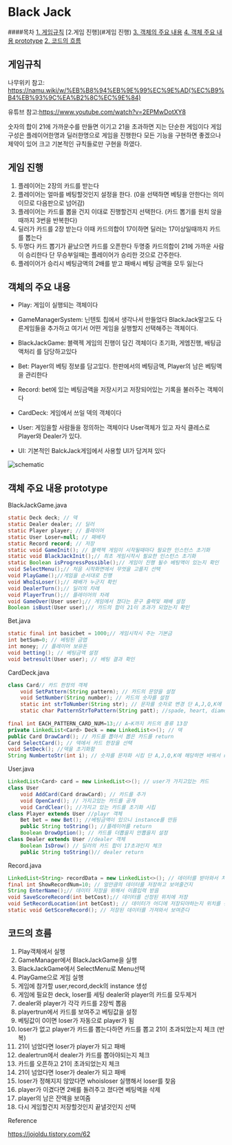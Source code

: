 # Black Jack


####목차
[1. 게임규칙](#1게임규칙)
[2.게임 진행](#게임 진행)
[3. 객체의 주요 내용](#객체의-주요-내용)
[4. 객체 주요 내용 prototype](#객체-주요-내용-prototype)
[2. 코드의 흐름](#코드의-흐름)


## **게임규칙**

나무위키 참고: https://namu.wiki/w/%EB%B8%94%EB%9E%99%EC%9E%AD(%EC%B9%B4%EB%93%9C%EA%B2%8C%EC%9E%84)

유튜브 참고:https://www.youtube.com/watch?v=2EPMwDotXY8

숫자의 합이 21에 가까운수를 만들면 이기고 21을 초과하면 지는 단순한 게임이다 게임구성은 플레이어한명과 딜러한명으로 게임을 진행한다 모든 기능을 구현하면 좋겠으나 제약이 있어 크고 기본적인 규칙들로만 구현을 하였다.



## **게임 진행**

1. 플레이어는 2장의 카드를 받는다
2. 플레이어는 얼마를 베팅할것인지 설정을 한다. (0을 선택하면 베팅을 안한다는 의미이므로 다음판으로 넘어감)
3. 플레이어는 카드를 뽑을 건지 이대로 진행할건지 선택한다. (카드 뽑기를 원치 않을때까지 3번을 반복한다)
4. 딜러가 카드를 2장 받는다 이때 카드의합이 17이하면 딜러는 17이상일때까지 카드를 뽑는다
5. 두명다 카드 뽑기가 끝났으면 카드를 오픈한다 두명중 카드의합이 21에 가까운 사람이 승리한다 단 무승부일때는 플레이어가 승리한 것으로 간주한다.
6. 플레이어가 승리시 베팅금액의 2배를 받고 패배시 베팅 금액을 모두 잃는다



## **객체의 주요 내용**

- Play: 게임이 실행되는 객체이다

- GameManagerSystem: 닌텐토 칩에서 생각나서 만들었다 BlackJack말고도 다른게임들을 추가하고 여기서 어떤 게임을 실행할지 선택해주는 객체이다.

- BlackJackGame: 블랙젝 게임의 진행이 담긴 객체이다 초기화, 게엠진행, 배팅금액처리 를 담당하고있다

- Bet: Player의 베팅 정보를 담고있다. 한판에서의 베팅금액, Player의 남은 베팅액을 관리한다

- Record: bet에 있는 베팅금액을 저장시키고 저장되어있는 기록을 불러주는 객체이다

- CardDeck: 게임에서 쓰일 덱의 객체이다

- User: 게임을할 사람들을 정의하는 객체이다 User객체가 있고 자식 클레스로 Player와 Dealer가 있다.

- UI: 기본적인 BalckJack게임에서 사용할 UI가 담겨져 있다

![schematic](https://user-images.githubusercontent.com/49224104/137627481-b74a3156-4a17-4d47-8ce7-fdfc810e44c1.png)


## **객체 주요 내용 prototype**

BlackJackGame.java

```java
static Deck deck; // 덱
static Dealer dealer; // 딜러
static Player player; // 플레이어
static User Loser=null; // 패배자
static Record record; // 저장
static void GameInit(); // 블랙젝 게임이 시작될때마다 필요한 인스턴스 초기화
static void BlackJackInit();// 최초 게임시작시 필요한 인스턴스 초기화
static Boolean isProgressPossible();// 게임이 진행 될수 베팅액이 있는지 확인
void SelectMenu();// 처음 시작화면에서 무엇을 고를지 선택
void PlayGame();//게임을 순서대로 진행
void WhoIsLoser();// 패배가 누군지 확인
void DealerTurn();// 딜러의 차례
void PlayerTrun();// 플레이어의 차례
void GameOver(User user);// 게임에서 졌다는 문구 출력및 패배 설정
Boolean isBust(User user);// 카드의 합이 21이 초과가 되었는지 확인
```

Bet.java

```java
static final int basicbet = 1000;// 게임시작시 주는 기본금
int betSum=0; // 베팅된 금앱
int money; // 플레이어 보유돈
void betting(); // 베팅금액 설정
void betresult(User user); // 베팅 결과 확인
```

CardDeck.java

```java
class Card// 카드 한장의 객체
    void SetPattern(String pattern); // 카드의 문양을 설정
    void SetNumber(String number); // 카드의 숫자를 설정
	static int strToNumber(String str); // 문자를 숫자로 변경 단 A,J,Q,K에 해당하면 바꿔서 return
    static char PatternStrToPattern(String patt); //spade, heart, diamond, club을 문양으로 변경
    
final int EACH_PATTERN_CARD_NUM=13;// A~K까지 카드의 종류 13장
private LinkedList<Card> Deck = new LinkedList<>(); // 덱
public Card DrawCard(); // 카드를 뽑아서 뽑은 카드를 return
Card SelectCard(); // 덱에서 카드 한장을 선택
void SetDeck(); //덱을 초기화함
String NumbertoStr(int i); // 숫자를 문자화 시킴 단 A,J,Q,K에 해당하면 바꿔서 return

```

User.java

```java
LinkedList<Card> card = new LinkedList<>(); // user가 가지고있는 카드
class User
    void AddCard(Card drawCard); // 카드를 추가
    void OpenCard(); // 가지고있는 카드를 공개
    void CardClear(); //가지고 있는 카드를 초기화 시킴
class Player extends User //playr 객체
	Bet bet = new Bet(); //베팅금액이 있으니 instance를 만듬
	public String toString(); //플레이어를 return
	Boolean DrowOption(); // 카드를 더뽑을지 안뽑을지 설정
class Dealer extends User //dealer 객체
    Boolean IsDrow() // 딜러의 카드 합이 17초과인지 체크
    public String toString()// dealer return

```

Record.java

```java
LinkedList<String> recordData = new LinkedList<>(); // 데이터를 받아와서 처리할때 담고있을 변수
final int ShowRecordNum=10; // 얼만큼의 데이터를 저장하고 보여줄건지
String EnterName();// 데이터 저장을 위해서 이름입력 받음
void SaveScoreRecord(int betCost);// 데이터를 선정된 위치에 저장
void SetRecordLocation(int betCost); // 데이터가 어디에 저장되야하는지 위치를 선정한다
static void GetScoreRecord(); // 저장된 데이터를 가져와서 보여준다
```



## **코드의 흐름**

1. Play객체에서 실행
2. GameManager에서 BlackJackGame을 실행
3. BlackJackGame에서 SelectMenu로 Menu선택
4. PlayGame으로 게임 실행
5. 게임에 참가할 user,record,deck의 instance 생성
6. 게임에 필요한 deck, loser를 세팅 dealer와 player의 카드를 모두제거
7. dealer와 player가 각각 카드를 2장씩 뽑음
8. playertrun에서 카드를 보여주고 베팅값을 설정
9. 베팅값이 0이면 loser가 자동으로 player가 됨
10. loser가 없고 player가 카드를 뽑는다하면 카드를 뽑고 21이 초과되었는지 체크 (반복)
11. 21이 넘었다면 loser가 player가 되고 패배
12. dealertrun에서 dealer가 카드를 뽑아야되는지 체크
13. 카드를 오픈하고 21이 초과되었는지 체크
14. 21이 넘었다면 loser가 dealer가 되고 패배
15. loser가 정해지지 않았다면 whoisloser 실행해서 loser를 찾음
16. player가 이겼다면 2배를 돌려주고 졌다면 베팅액을 삭제
17. player의 남은 잔액을 보여줌
18. 다시 게임할건지 저장할것인지 끝낼것인지 선택



Reference

https://jojoldu.tistory.com/62
